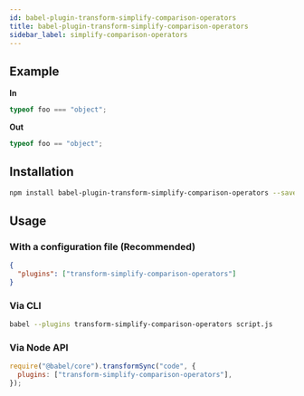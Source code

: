 ```yaml
---
id: babel-plugin-transform-simplify-comparison-operators
title: babel-plugin-transform-simplify-comparison-operators
sidebar_label: simplify-comparison-operators
---
```


## Example

**In**

```js title="JavaScript"
typeof foo === "object";
```

**Out**

```js title="JavaScript"
typeof foo == "object";
```

## Installation

```sh title="Shell"
npm install babel-plugin-transform-simplify-comparison-operators --save-dev
```

## Usage

### With a configuration file (Recommended)

```json title="babel.config.json"
{
  "plugins": ["transform-simplify-comparison-operators"]
}
```

### Via CLI

```sh title="Shell"
babel --plugins transform-simplify-comparison-operators script.js
```

### Via Node API

```js title="JavaScript"
require("@babel/core").transformSync("code", {
  plugins: ["transform-simplify-comparison-operators"],
});
```
